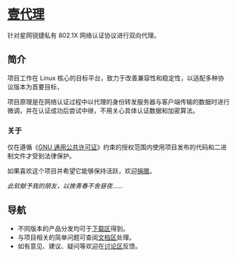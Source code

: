 # [壹代理](http://bitbucket.org/CrazyBoyFeng/agentx1) #

针对星网锐捷私有 802.1X 网络认证协议进行双向代理。

## 简介 ##

项目工作在 Linux 核心的目标平台，致力于改善兼容性和稳定性，以适配多种协议版本为首要目标，

项目原理是在网络认证过程中以代理的身份转发服务器与客户端传输的数据时进行微调，并在认证成功后尝试中继，不用关心具体认证数据和加密算法。

### 关于 ###

仅在遵循《[GNU 通用公共许可证](http://www.thebigfly.com/gnu/gpl)》约束的授权范围内使用项目发布的代码和二进制文件才受到法律保护。

如果喜欢这个项目并希望它能够保持活跃，欢迎[捐赠](http://shenghuo.alipay.com/send/payment/fill.htm?optEmail=CrazyBoyFeng@QQ.com&payAmount=1.00&title=%be%e8%d4%f9%b8%f8%a1%b0%d2%bc%b4%fa%c0%ed%a1%b1%d7%d4%d3%c9%c8%ed%bc%fe%cf%ee%c4%bf&memo=%c8%ed%bc%fe%d0%b4%b5%c3%bb%b9%b2%bb%b4%ed%a3%ac%d6%a7%b3%d6%d7%f7%d5%df%bf%f1%c4%d0%b7%e7%a3%a1)。

*此软献予我的朋友，以挽青春不舍昼夜……*

## 导航 ##

* 不同版本的产品分发均可于[下载区](http://bitbucket.org/CrazyBoyFeng/agentx1/downloads)得到。
* 与项目相关的简单问题可查阅[文档区](http://bitbucket.org/CrazyBoyFeng/agentx1/wiki)处理。
* 如有意见、建议、疑问等欢迎在[讨论区](http://bitbucket.org/CrazyBoyFeng/agentx1/issues)反馈。